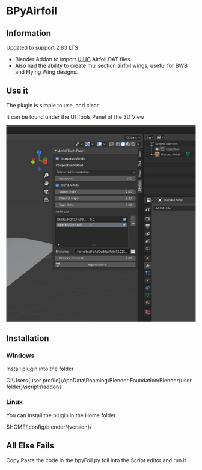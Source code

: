 # BPyAirfoil

## Information

Updated to support 2.83 LTS

- Blender Addon to import [UIUC](https://m-selig.ae.illinois.edu/ads/coord_database.html) Airfoil DAT files.
- Also had the ability to create mulisection airfoil wings, useful for BWB and Flying Wing designs.

## Use it

The plugin is simple to use, and clear.

It can be found under the UI Tools Panel of the 3D View

![Location](screenshot.png)

## Installation

### Windows

Install plugin into the folder

C:\Users\{user profile}\AppData\Roaming\Blender Foundation\Blender\{user folder}\scripts\addons

### Linux

You can install the plugin in the Home folder

$HOME/.config/blender/{version}/

## All Else Fails

Copy Paste the code in the bpyFoil.py foil into the Script editor and run it